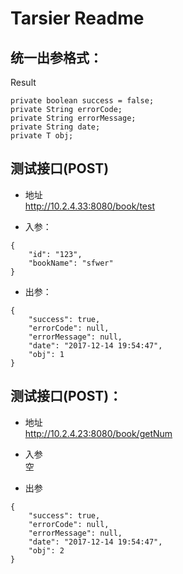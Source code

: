 ﻿# Tarsier Readme

## 统一出参格式：
Result  
```  
private boolean success = false;
private String errorCode;
private String errorMessage;
private String date;
private T obj;
```  

## 测试接口(POST)
- 地址  
http://10.2.4.33:8080/book/test  

- 入参：
```  
{
	"id": "123",
	"bookName": "sfwer"
}
```  

- 出参：  
```  
{
	"success": true,
	"errorCode": null,
	"errorMessage": null,
	"date": "2017-12-14 19:54:47",
	"obj": 1
}
````  

## 测试接口(POST)：
- 地址  
http://10.2.4.23:8080/book/getNum  

- 入参  
空   

- 出参  
```    
{
	"success": true,
	"errorCode": null,
	"errorMessage": null,
	"date": "2017-12-14 19:54:47",
	"obj": 2
}
```  

